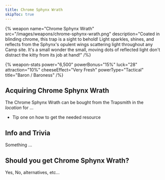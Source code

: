 ```yaml
---
title: Chrome Sphynx Wrath
skipToc: true
---
```


{% weapon
 name="Chrome Sphynx Wrath"
 src="/images/weapons/chrome-sphynx-wrath.png"
 description="Coated in blinding chrome, this trap is a sight to behold! Light sparkles, shines, and reflects from the Sphynx's opulent wings scattering light throughout any Camp site. It's a small wonder the small, moving dots of reflected light don't distract the kitty from its job at hand!"
/%}

{% weapon-stats
 power="6,500"
 powerBonus="15%"
 luck="28"
 attraction="10%"
 cheeseEffect="Very Fresh"
 powerType="Tactical"
 title="Baron / Baroness"
/%}

## Acquiring Chrome Sphynx Wrath

The Chrome Sphynx Wrath can be bought from the Trapsmith in the *location* for ...

- Tip one on how to get the needed resource

## Info and Trivia

Something ...

## Should you get Chrome Sphynx Wrath?

Yes, No, alternatives, etc...
